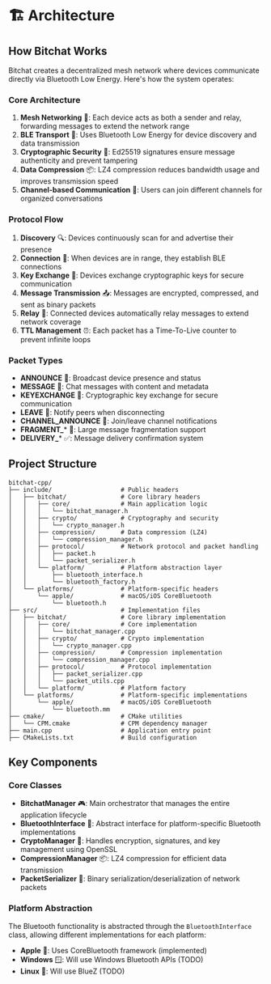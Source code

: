 # 🏗️ Architecture

## How Bitchat Works

Bitchat creates a decentralized mesh network where devices communicate directly via Bluetooth Low Energy. Here's how the system operates:

### Core Architecture

1. **Mesh Networking** 🔗: Each device acts as both a sender and relay, forwarding messages to extend the network range
2. **BLE Transport** 📡: Uses Bluetooth Low Energy for device discovery and data transmission
3. **Cryptographic Security** 🔐: Ed25519 signatures ensure message authenticity and prevent tampering
4. **Data Compression** 📦: LZ4 compression reduces bandwidth usage and improves transmission speed
5. **Channel-based Communication** 💬: Users can join different channels for organized conversations

### Protocol Flow

1. **Discovery** 🔍: Devices continuously scan for and advertise their presence
2. **Connection** 🤝: When devices are in range, they establish BLE connections
3. **Key Exchange** 🔑: Devices exchange cryptographic keys for secure communication
4. **Message Transmission** 📤: Messages are encrypted, compressed, and sent as binary packets
5. **Relay** 🔄: Connected devices automatically relay messages to extend network coverage
6. **TTL Management** ⏰: Each packet has a Time-To-Live counter to prevent infinite loops

### Packet Types

- **ANNOUNCE** 📢: Broadcast device presence and status
- **MESSAGE** 💬: Chat messages with content and metadata
- **KEYEXCHANGE** 🔑: Cryptographic key exchange for secure communication
- **LEAVE** 👋: Notify peers when disconnecting
- **CHANNEL_ANNOUNCE** 📢: Join/leave channel notifications
- **FRAGMENT_*** 📄: Large message fragmentation support
- **DELIVERY_*** ✅: Message delivery confirmation system

## Project Structure

```
bitchat-cpp/
├── include/                   # Public headers
│   ├── bitchat/               # Core library headers
│   │   ├── core/              # Main application logic
│   │   │   └── bitchat_manager.h
│   │   ├── crypto/            # Cryptography and security
│   │   │   └── crypto_manager.h
│   │   ├── compression/       # Data compression (LZ4)
│   │   │   └── compression_manager.h
│   │   ├── protocol/          # Network protocol and packet handling
│   │   │   ├── packet.h
│   │   │   └── packet_serializer.h
│   │   └── platform/          # Platform abstraction layer
│   │       ├── bluetooth_interface.h
│   │       └── bluetooth_factory.h
│   └── platforms/             # Platform-specific headers
│       └── apple/             # macOS/iOS CoreBluetooth
│           └── bluetooth.h
├── src/                       # Implementation files
│   ├── bitchat/               # Core library implementation
│   │   ├── core/              # Core implementation
│   │   │   └── bitchat_manager.cpp
│   │   ├── crypto/            # Crypto implementation
│   │   │   └── crypto_manager.cpp
│   │   ├── compression/       # Compression implementation
│   │   │   └── compression_manager.cpp
│   │   ├── protocol/          # Protocol implementation
│   │   │   ├── packet_serializer.cpp
│   │   │   └── packet_utils.cpp
│   │   └── platform/          # Platform factory
│   └── platforms/             # Platform-specific implementations
│       └── apple/             # macOS/iOS CoreBluetooth
│           └── bluetooth.mm
├── cmake/                     # CMake utilities
│   └── CPM.cmake              # CPM dependency manager
├── main.cpp                   # Application entry point
├── CMakeLists.txt             # Build configuration
```

## Key Components

### Core Classes

- **BitchatManager** 🎮: Main orchestrator that manages the entire application lifecycle
- **BluetoothInterface** 📱: Abstract interface for platform-specific Bluetooth implementations
- **CryptoManager** 🔐: Handles encryption, signatures, and key management using OpenSSL
- **CompressionManager** 📦: LZ4 compression for efficient data transmission
- **PacketSerializer** 📄: Binary serialization/deserialization of network packets

### Platform Abstraction

The Bluetooth functionality is abstracted through the `BluetoothInterface` class, allowing different implementations for each platform:

- **Apple** 🍎: Uses CoreBluetooth framework (implemented)
- **Windows** 🪟: Will use Windows Bluetooth APIs (TODO)
- **Linux** 🐧: Will use BlueZ (TODO)
